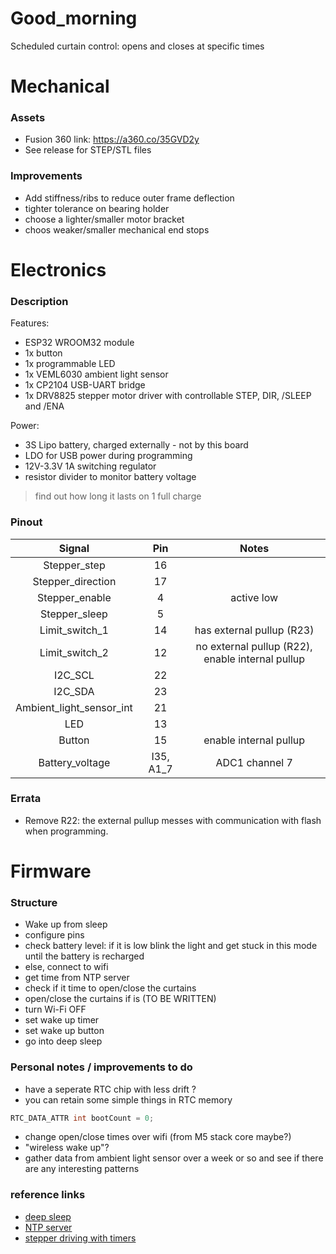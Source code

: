 # Good_morning
Scheduled curtain control: opens and closes at specific times

# Mechanical
### Assets 
* Fusion 360 link: https://a360.co/35GVD2y
* See release for STEP/STL files

### Improvements 
* Add stiffness/ribs to reduce outer frame deflection 
* tighter tolerance on bearing holder 
* choose a lighter/smaller motor bracket
* choos weaker/smaller mechanical end stops

# Electronics

### Description
Features:
* ESP32 WROOM32 module
* 1x button
* 1x programmable LED
* 1x VEML6030 ambient light sensor 
* 1x CP2104 USB-UART bridge
* 1x DRV8825 stepper motor driver with controllable STEP, DIR, /SLEEP and /ENA 

Power:
* 3S Lipo battery, charged externally - not by this board
* LDO for USB power during programming 
* 12V-3.3V 1A switching regulator 
* resistor divider to monitor battery voltage

>find out how long it lasts on 1 full charge

### Pinout 
|Signal|Pin|Notes|
|:---:|:----:|:---:|
|Stepper_step|16||
|Stepper_direction|17||
|Stepper_enable|4|active low|
|Stepper_sleep|5||
|Limit_switch_1|14|has external pullup (R23)|
|Limit_switch_2|12|no external pullup (R22), enable internal pullup|
|I2C_SCL|22||
|I2C_SDA|23||
|Ambient_light_sensor_int|21||
|LED|13||
|Button|15|enable internal pullup|
|Battery_voltage|I35, A1_7|ADC1 channel 7|


### Errata
* Remove R22: the external pullup messes with communication with flash when programming. 

# Firmware

### Structure
* Wake up from sleep 
* configure pins
* check battery level: if it is low blink the light and get stuck in this mode until the battery is recharged
* else, connect to wifi 
* get time from NTP server
* check if it time to open/close the curtains 
* open/close the curtains if is (TO BE WRITTEN)
* turn Wi-Fi OFF
* set wake up timer 
* set wake up button 
* go into deep sleep 

### Personal notes / improvements to do
* have a seperate RTC chip with less drift ? 
* you can retain some simple things in RTC memory 
```cpp
RTC_DATA_ATTR int bootCount = 0;
```
* change open/close times over wifi (from M5 stack core maybe?)
* "wireless wake up"?
* gather data from ambient light sensor over a week or so and see if there are any interesting patterns 

### reference links
* [deep sleep](https://lastminuteengineers.com/esp32-deep-sleep-wakeup-sources/)
* [NTP server](https://lastminuteengineers.com/esp32-ntp-server-date-time-tutorial/)
* [stepper driving with timers]()